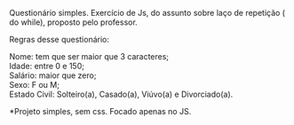 Questionário simples. Exercício de Js, do assunto sobre  laço de repetição ( do while), proposto pelo professor.

Regras desse questionário:

Nome: tem que ser maior que 3 caracteres;</br>
Idade: entre 0 e 150;</br>
Salário: maior que zero;</br>
Sexo: F ou M;</br>
Estado Civil: Solteiro(a), Casado(a), Viúvo(a) e Divorciado(a).</br>


*Projeto simples, sem css. Focado apenas no JS.

